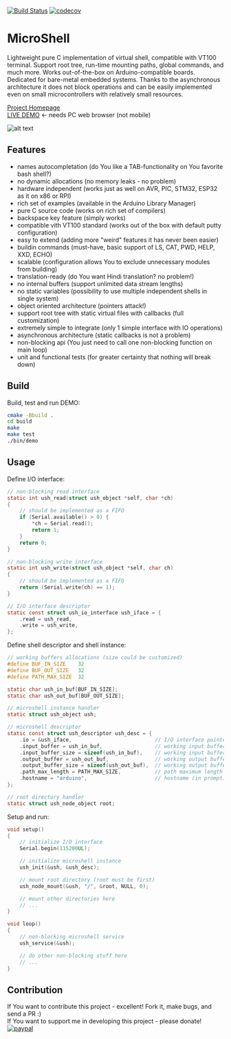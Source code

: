 [![Build Status](https://travis-ci.org/marcinbor85/microshell.svg?branch=main)](https://travis-ci.org/marcinbor85/microshell)
[![codecov](https://codecov.io/gh/marcinbor85/microshell/branch/main/graph/badge.svg?token=stcqeq0uMq)](https://codecov.io/gh/marcinbor85/microshell)

# MicroShell
Lightweight pure C implementation of virtual shell, compatible with VT100 terminal. Support root tree, run-time mounting paths, global commands, and much more. Works out-of-the-box on Arduino-compatible boards. Dedicated for bare-metal embedded systems. Thanks to the asynchronous architecture it does not block operations and can be easily implemented even on small microcontrollers with relatively small resources.

[Project Homepage](https://microshell.pl/)\
[LIVE DEMO](https://microshell.pl/demo) <- needs PC web browser (not mobile)

![alt text](https://github.com/marcinbor85/microshell/blob/main/website/screen.png?raw=true "Screenshot")

## Features
* names autocompletation (do You like a TAB-functionality on You favorite bash shell?)
* no dynamic allocations (no memory leaks - no problem)
* hardware independent (works just as well on AVR, PIC, STM32, ESP32 as it on x86 or RPI)
* rich set of examples (available in the Arduino Library Manager)
* pure C source code (works on rich set of compilers)
* backspace key feature (simply works)
* compatible vith VT100 standard (works out of the box with default putty configuration)
* easy to extend (adding more "weird" features it has never been easier)
* buildin commands (must-have, basic support of LS, CAT, PWD, HELP, XXD, ECHO)
* scalable (configuration allows You to exclude unnecessary modules from building)
* translation-ready (do You want Hindi translation? no problem!)
* no internal buffers (support unlimited data stream lengths)
* no static variables (possibility to use multiple independent shells in single system)
* object oriented architecture (pointers attack!)
* support root tree with static virtual files with callbacks (full customization)
* extremely simple to integrate (only 1 simple interface with IO operations)
* asynchronous architecture (static callbacks is not a problem)
* non-blocking api (You just need to call one non-blocking function on main loop)
* unit and functional tests (for greater certainty that nothing will break down)

## Build

Build, test and run DEMO:

```sh
cmake -Bbuild .
cd build
make
make test
./bin/demo
```

## Usage

Define I/O interface:

```c
// non-blocking read interface
static int ush_read(struct ush_object *self, char *ch)
{
    // should be implemented as a FIFO
    if (Serial.available() > 0) {
        *ch = Serial.read();
        return 1;
    }
    return 0;
}

// non-blocking write interface
static int ush_write(struct ush_object *self, char ch)
{
    // should be implemented as a FIFO
    return (Serial.write(ch) == 1);
}

// I/O interface descriptor
static const struct ush_io_interface ush_iface = {
    .read = ush_read,
    .write = ush_write,
};
```

Define shell descriptor and shell instance:

```c
// working buffers allocations (size could be customized)
#define BUF_IN_SIZE    32
#define BUF_OUT_SIZE   32
#define PATH_MAX_SIZE  32

static char ush_in_buf[BUF_IN_SIZE];
static char ush_out_buf[BUF_OUT_SIZE];

// microshell instance handler
static struct ush_object ush;

// microshell descriptor
static const struct ush_descriptor ush_desc = {
    .io = &ush_iface,                           // I/O interface pointer
    .input_buffer = ush_in_buf,                 // working input buffer
    .input_buffer_size = sizeof(ush_in_buf),    // working input buffer size
    .output_buffer = ush_out_buf,               // working output buffer
    .output_buffer_size = sizeof(ush_out_buf),  // working output buffer size
    .path_max_length = PATH_MAX_SIZE,           // path maximum length (stack)
    .hostname = "arduino",                      // hostname (in prompt)
};

// root directory handler
static struct ush_node_object root;
```

Setup and run:

```c
void setup()
{
    // initialize I/O interface
    Serial.begin(115200UL);

    // initialize microshell instance
    ush_init(&ush, &ush_desc);

    // mount root directory (root must be first)
    ush_node_mount(&ush, "/", &root, NULL, 0);

    // mount other directories here
    // ...
}

void loop()
{
    // non-blocking microshell service
    ush_service(&ush);

    // do other non-blocking stuff here
    // ...
}
```

## Contribution

If You want to contribute this project - excellent! Fork it, make bugs, and send a PR :)\
If You want to support me in developing this project - please donate!\
[![paypal](https://www.paypalobjects.com/en_US/i/btn/btn_donate_LG.gif)](https://www.paypal.com/cgi-bin/webscr?cmd=_s-xclick&hosted_button_id=EQJAX25PAQKCS)
